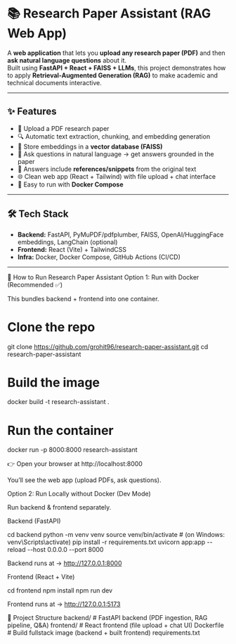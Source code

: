 # 📚 Research Paper Assistant (RAG Web App)

A **web application** that lets you **upload any research paper (PDF)** and then **ask natural language questions** about it.  
Built using **FastAPI + React + FAISS + LLMs**, this project demonstrates how to apply **Retrieval-Augmented Generation (RAG)** to make academic and technical documents interactive.  

---

## ✨ Features
- 📂 Upload a PDF research paper
- 🔍 Automatic text extraction, chunking, and embedding generation
- 🧠 Store embeddings in a **vector database (FAISS)**
- 💬 Ask questions in natural language → get answers grounded in the paper
- 📖 Answers include **references/snippets** from the original text
- 🌐 Clean web app (React + Tailwind) with file upload + chat interface
- 🐳 Easy to run with **Docker Compose**

---

## 🛠️ Tech Stack
- **Backend:** FastAPI, PyMuPDF/pdfplumber, FAISS, OpenAI/HuggingFace embeddings, LangChain (optional)  
- **Frontend:** React (Vite) + TailwindCSS  
- **Infra:** Docker, Docker Compose, GitHub Actions (CI/CD)  

---

🚀 How to Run Research Paper Assistant
Option 1: Run with Docker (Recommended ✅)

This bundles backend + frontend into one container.

# Clone the repo
git clone https://github.com/grohit96/research-paper-assistant.git
cd research-paper-assistant

# Build the image
docker build -t research-assistant .

# Run the container
docker run -p 8000:8000 research-assistant


👉 Open your browser at http://localhost:8000

You’ll see the web app (upload PDFs, ask questions).

Option 2: Run Locally without Docker (Dev Mode)

Run backend & frontend separately.

Backend (FastAPI)

cd backend
python -m venv venv
source venv/bin/activate   # (on Windows: venv\Scripts\activate)
pip install -r requirements.txt
uvicorn app:app --reload --host 0.0.0.0 --port 8000


Backend runs at → http://127.0.0.1:8000

Frontend (React + Vite)

cd frontend
npm install
npm run dev


Frontend runs at → http://127.0.0.1:5173

📂 Project Structure
backend/        # FastAPI backend (PDF ingestion, RAG pipeline, Q&A)
frontend/       # React frontend (file upload + chat UI)
Dockerfile      # Build fullstack image (backend + built frontend)
requirements.txt

